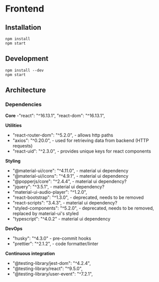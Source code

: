# Frontend

## Installation
```
npm install
npm start
```

## Development
```
npm install --dev
npm start
```

## Architecture
### Dependencies
**Core**
    -"react": "^16.13.1",
    "react-dom": "^16.13.1",
    
**Utilities**
   - "react-router-dom": "^5.2.0", - allows http paths
   - "axios": "^0.20.0", - used for retrieving data from backend (HTTP requests)
  -  "react-uid": "^2.3.0", - provides unique keys for react components
    
**Styling**
  -  "@material-ui/core": "^4.11.0",  - material ui dependency
   - "@material-ui/icons": "^4.9.1",  - material ui dependency
  -  "@popperjs/core": "^2.4.4",  - material ui dependency?
   - "jquery": "^3.5.1",  - material ui dependency?
  -  "material-ui-audio-player": "^1.2.0",
   - "react-bootstrap": "^1.3.0", - deprecated, needs to be removed
  -  "react-scripts": "3.4.3",  - material ui dependency?
   - "styled-components": "^5.2.0", - deprecated, needs to be removed, replaced by material-ui's styled
   - "typescript": "^4.0.2" - material ui dependency
       
**DevOps**
-   "husky": "^4.3.0" - pre-commit hooks
-   "prettier": "^2.1.2", - code formatter/linter
   
**Continuous integration**
-  "@testing-library/jest-dom": "^4.2.4",
-  "@testing-library/react": "^9.5.0",
-  "@testing-library/user-event": "^7.2.1",
